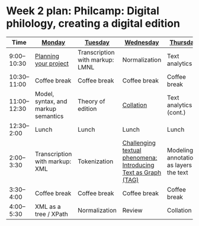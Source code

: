 # Week 2 plan: Philcamp: Digital philology, creating a digital edition

Time | [Monday](week_2_day_1_plan.md) |[Tuesday](week_2_day_2_plan.md) |[Wednesday](week_2_day_3_plan.md) |[Thursday](week_2_day_4_plan.md) |[Friday](week_2_day_5_plan.md) |
---- | ---- | ---- | ---- | ---- | ----
9:00–10:30 |  [Planning your project](project_planning.md) | Transcription with markup: LMNL | Normalization | Text analytics 1 | Text analytics 2 
10:30–11:00 |  Coffee break | Coffee break | Coffee break | Coffee break | Coffee break 
11:00–12:30 |  Model, syntax, and markup semantics | Theory of edition | [Collation](https://github.com/Pittsburgh-NEH-Institute/Institute-Materials-2017/tree/master/schedule/week_2/collation) | Text analytics 1 (cont.) | Text analytics 2 (cont.) 
12:30–2:00 |  Lunch | Lunch | Lunch | Lunch | Lunch 
2:00–3:30 |  Transcription with markup: XML | Tokenization | [Challenging textual phenomena: Introducing Text as Graph (TAG)](tag.md) | Modeling: annotations as layers to the text | Queries and XML 
3:30–4:00 |  Coffee break | Coffee break | Coffee break | Coffee break | Coffee break 
4:00–5:30 |  XML as a tree / XPath | Normalization | Review | Collation 2 | Visualization as outcome 
